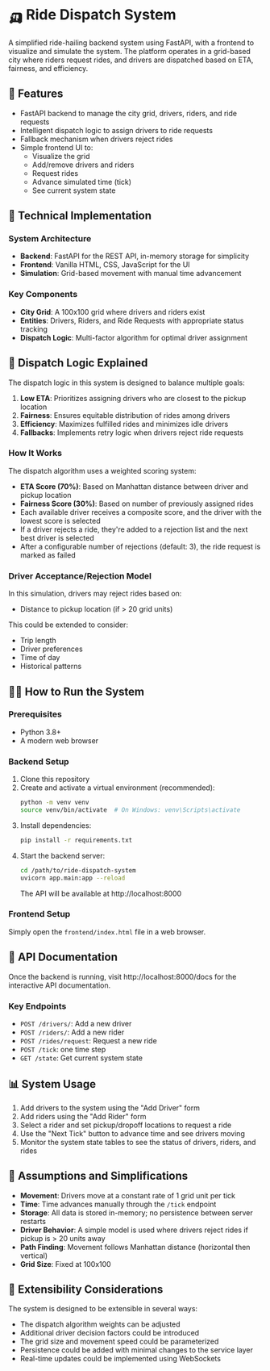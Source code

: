 # 🛺 Ride Dispatch System

A simplified ride-hailing backend system using FastAPI, with a frontend to visualize and simulate the system. The platform operates in a grid-based city where riders request rides, and drivers are dispatched based on ETA, fairness, and efficiency.

## 🚀 Features

- FastAPI backend to manage the city grid, drivers, riders, and ride requests
- Intelligent dispatch logic to assign drivers to ride requests
- Fallback mechanism when drivers reject rides
- Simple frontend UI to:
  - Visualize the grid
  - Add/remove drivers and riders
  - Request rides
  - Advance simulated time (tick)
  - See current system state

## 🧪 Technical Implementation

### System Architecture

- **Backend**: FastAPI for the REST API, in-memory storage for simplicity
- **Frontend**: Vanilla HTML, CSS, JavaScript for the UI
- **Simulation**: Grid-based movement with manual time advancement

### Key Components

- **City Grid**: A 100x100 grid where drivers and riders exist
- **Entities**: Drivers, Riders, and Ride Requests with appropriate status tracking
- **Dispatch Logic**: Multi-factor algorithm for optimal driver assignment

## 🚗 Dispatch Logic Explained

The dispatch logic in this system is designed to balance multiple goals:

1. **Low ETA**: Prioritizes assigning drivers who are closest to the pickup location
2. **Fairness**: Ensures equitable distribution of rides among drivers
3. **Efficiency**: Maximizes fulfilled rides and minimizes idle drivers
4. **Fallbacks**: Implements retry logic when drivers reject ride requests

### How It Works

The dispatch algorithm uses a weighted scoring system:

- **ETA Score (70%)**: Based on Manhattan distance between driver and pickup location
- **Fairness Score (30%)**: Based on number of previously assigned rides
- Each available driver receives a composite score, and the driver with the lowest score is selected
- If a driver rejects a ride, they're added to a rejection list and the next best driver is selected
- After a configurable number of rejections (default: 3), the ride request is marked as failed

### Driver Acceptance/Rejection Model

In this simulation, drivers may reject rides based on:
- Distance to pickup location (if > 20 grid units)

This could be extended to consider:
- Trip length
- Driver preferences
- Time of day
- Historical patterns

## 🏃‍♂️ How to Run the System

### Prerequisites

- Python 3.8+
- A modern web browser

### Backend Setup

1. Clone this repository
2. Create and activate a virtual environment (recommended):
   ```bash
   python -m venv venv
   source venv/bin/activate  # On Windows: venv\Scripts\activate
   ```
3. Install dependencies:
   ```bash
   pip install -r requirements.txt
   ```
4. Start the backend server:
   ```bash
   cd /path/to/ride-dispatch-system
   uvicorn app.main:app --reload
   ```
   The API will be available at http://localhost:8000

### Frontend Setup

Simply open the `frontend/index.html` file in a web browser.

## 📝 API Documentation

Once the backend is running, visit http://localhost:8000/docs for the interactive API documentation.

### Key Endpoints

- `POST /drivers/`: Add a new driver
- `POST /riders/`: Add a new rider
- `POST /rides/request`: Request a new ride
- `POST /tick`:  one time step
- `GET /state`: Get current system state

## 📊 System Usage

1. Add drivers to the system using the "Add Driver" form
2. Add riders using the "Add Rider" form
3. Select a rider and set pickup/dropoff locations to request a ride
4. Use the "Next Tick" button to advance time and see drivers moving
5. Monitor the system state tables to see the status of drivers, riders, and rides

## 🔧 Assumptions and Simplifications

- **Movement**: Drivers move at a constant rate of 1 grid unit per tick
- **Time**: Time advances manually through the `/tick` endpoint
- **Storage**: All data is stored in-memory; no persistence between server restarts
- **Driver Behavior**: A simple model is used where drivers reject rides if pickup is > 20 units away
- **Path Finding**: Movement follows Manhattan distance (horizontal then vertical)
- **Grid Size**: Fixed at 100x100

## 🔄 Extensibility Considerations

The system is designed to be extensible in several ways:

- The dispatch algorithm weights can be adjusted
- Additional driver decision factors could be introduced
- The grid size and movement speed could be parameterized
- Persistence could be added with minimal changes to the service layer
- Real-time updates could be implemented using WebSockets
